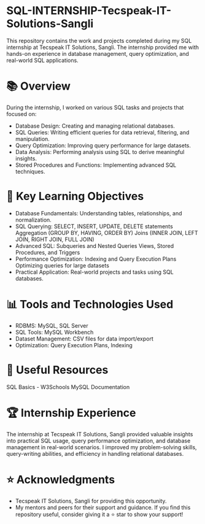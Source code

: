 # SQL-INTERNSHIP-Tecspeak-IT-Solutions-Sangli
This repository contains the work and projects completed during my SQL internship at Tecspeak IT Solutions, Sangli. The internship provided me with hands-on experience in database management, query optimization, and real-world SQL applications.

# 📚 Overview
During the internship, I worked on various SQL tasks and projects that focused on:

- Database Design: Creating and managing relational databases.
- SQL Queries: Writing efficient queries for data retrieval, filtering, and manipulation.
- Query Optimization: Improving query performance for large datasets.
- Data Analysis: Performing analysis using SQL to derive meaningful insights.
- Stored Procedures and Functions: Implementing advanced SQL techniques.

# 🚀 Key Learning Objectives
- Database Fundamentals: Understanding tables, relationships, and normalization.
- SQL Querying:
SELECT, INSERT, UPDATE, DELETE statements
Aggregation (GROUP BY, HAVING, ORDER BY)
Joins (INNER JOIN, LEFT JOIN, RIGHT JOIN, FULL JOIN)
- Advanced SQL:
Subqueries and Nested Queries
Views, Stored Procedures, and Triggers
- Performance Optimization:
Indexing and Query Execution Plans
Optimizing queries for large datasets
- Practical Application: Real-world projects and tasks using SQL databases.
# 📊 Tools and Technologies Used
- RDBMS: MySQL, SQL Server
- SQL Tools: MySQL Workbench
- Dataset Management: CSV files for data import/export
- Optimization: Query Execution Plans, Indexing
# 🔗 Useful Resources
SQL Basics - W3Schools
MySQL Documentation

# 🏆 Internship Experience
The internship at Tecspeak IT Solutions, Sangli provided valuable insights into practical SQL usage, query performance optimization, and database management in real-world scenarios. I improved my problem-solving skills, query-writing abilities, and efficiency in handling relational databases.

# ⭐ Acknowledgments
- Tecspeak IT Solutions, Sangli for providing this opportunity.
- My mentors and peers for their support and guidance.
If you find this repository useful, consider giving it a ⭐ star to show your support!
